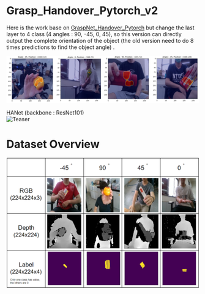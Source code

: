 # Grasp_Handover_Pytorch_v2

Here is the work base on [GraspNet_Handover_Pytorch](https://github.com/austin2408/GraspNet_Handover_Pytorch) but change the last layer to 4 class (4 angles : 90, -45, 0, 45), so this version can directly output the complete orientation of the object (the old version need to do 8 times predictions to find the object angle) .<br>

![Teaser](figure/pred_sample.png)

HANet (backbone : ResNet101)<br>
![Teaser](figure/model.png)

# Dataset Overview
![Dataset](figure/datasets.png)
